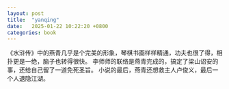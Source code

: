 ```yaml
---
layout: post
title:  "yanqing"
date:   2025-01-22 10:22:20 +0800
categories: book
---
```

《水浒传》中的燕青几乎是个完美的形象，琴棋书画样样精通，功夫也很了得，相扑更是一绝，脑子也转得很快。
李师师的联络是燕青完成的，搞定了梁山诏安的事，还给自己留了一道免死圣旨。
小说的最后，燕青还想救主人卢俊义，最后一个人退隐江湖。



